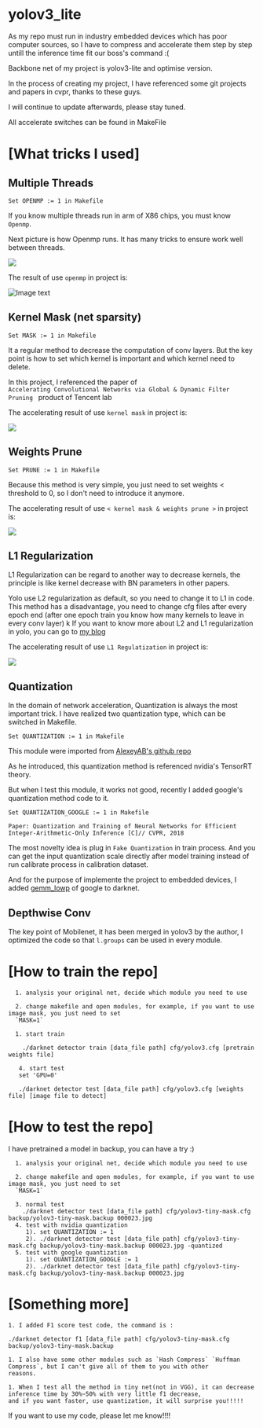# yolov3_lite
As my repo must run in industry embedded devices which has poor computer sources, so I have to compress and accelerate them step by step untill the inference time fit our boss's command :(

Backbone net of my project is yolov3-lite and optimise version.

In the process of creating my project, I have referenced some git projects and papers in cvpr, 
 thanks to these guys. 

I will continue to update afterwards, please stay tuned.

All accelerate switches can be found in MakeFile

[What tricks I used]
=========
Multiple Threads
------------

`Set OPENMP := 1 in Makefile`

If you know multiple threads run in arm of X86 chips, you must know `Openmp`. 

Next picture is how Openmp runs. It has many tricks to ensure work well between threads.

![](https://github.com/ArtyZe/yolo_embedded_acceleration/tree/master/images/openmp.png)

The result of use `openmp` in project is:

![Image text](https://github.com/ArtyZe/yolo_embedded_acceleration/tree/master/images/0.png)


Kernel Mask (net sparsity)
------------

`Set MASK := 1 in Makefile`

It a regular method to decrease the computation of conv layers. But the key point is how to set which kernel is 
important and which kernel need to delete.

In this project, I referenced the paper of  
`Accelerating Convolutional Networks via Global & Dynamic Filter Pruning ` product of Tencent lab

The accelerating result of use `kernel mask` in project is:

![](https://github.com/ArtyZe/yolo_embedded_acceleration/tree/master/images/1.png)


Weights Prune
------------
`Set PRUNE := 1 in Makefile`

Because this method is very simple, you just need to set weights < threshold to 0, so I don't need to introduce it anymore.

The accelerating result of use `< kernel mask & weights prune >` in project is:

![](https://github.com/ArtyZe/yolo_embedded_acceleration/tree/master/images/2.png)


L1 Regularization
------------
L1 Regularization can be regard to another way to decrease kernels, the principle is like kernel decrease with BN 
parameters in other papers.

Yolo use L2 regularization as default, so you need to change it to L1 in code. This method has a disadvantage, you need to change cfg files
after every epoch end (after one epoch train you know how many kernels to leave in every conv layer)
k
If you want to know more about L2 and L1 regularization in yolo, you can go to [my blog](https://blog.csdn.net/Artyze/article/details/87934826)

The accelerating result of use  `L1 Regulatization` in project is:

![](https://github.com/ArtyZe/yolo_embedded_acceleration/tree/master/images/result.png)

Quantization
------------
In the domain of network acceleration, Quantization is always the most important trick. I have realized two quantization type, which can be switched in Makefile.

`Set QUANTIZATION := 1 in Makefile`

This module were imported from [AlexeyAB's github repo](https://github.com/AlexeyAB/yolo2_light)

As he introduced, this quantization method is referenced nvidia's TensorRT theory.

But when I test this module, it works not good, recently I added google's quantization method code to it.

`Set QUANTIZATION_GOOGLE := 1 in Makefile`

    Paper: Quantization and Training of Neural Networks for Efficient Integer-Arithmetic-Only Inference [C]// CVPR, 2018

The most novelty idea is plug in `Fake Quantization`  in train process. And you can get the input quantization scale directly after model training instead of run calibrate process in calibration dataset.

And for the purpose of implemente the project to embedded devices, I added [gemm_lowp](https://github.com/google/gemmlowp)
of google to darknet. 

Depthwise Conv
-----------
The key point of Mobilenet, it has been merged in yolov3 by the author, I optimized the code so that `l.groups`
 can be used in every module.
 

[How to train the repo] 
=========
      1. analysis your original net, decide which module you need to use  
		  
      2. change makefile and open modules, for example, if you want to use image mask, you just need to set 
      `MASK=1`
  
	  1. start train
	  
	    ./darknet detector train [data_file path] cfg/yolov3.cfg [pretrain weights file] 
	     
	   4. start test
	   set 'GPU=0'
	   
	   ./darknet detector test [data_file path] cfg/yolov3.cfg [weights file] [image file to detect]
	   
[How to test the repo] 
=========
I have pretrained a model in backup, you can have a try :)

      1. analysis your original net, decide which module you need to use  
		  
      2. change makefile and open modules, for example, if you want to use image mask, you just need to set 
      `MASK=1`
	   
   	  3. normal test
	    ./darknet detector test [data_file path] cfg/yolov3-tiny-mask.cfg backup/yolov3-tiny-mask.backup 000023.jpg 
      4. test with nvidia quantization
         1). set QUANTIZATION := 1
         2). ./darknet detector test [data_file path] cfg/yolov3-tiny-mask.cfg backup/yolov3-tiny-mask.backup 000023.jpg -quantized
      5. test with google quantization
         1). set QUANTIZATION_GOOGLE := 1
         2). ./darknet detector test [data_file path] cfg/yolov3-tiny-mask.cfg backup/yolov3-tiny-mask.backup 000023.jpg
[Something more]
=========
    1. I added F1 score test code, the command is :
    
    ./darknet detector f1 [data_file path] cfg/yolov3-tiny-mask.cfg backup/yolov3-tiny-mask.backup
    
    1. I also have some other modules such as `Hash Compress` `Huffman Compress`, but I can't give all of them to you with other 
    reasons.
    
    1. When I test all the method in tiny net(not in VGG), it can decrease inference time by 30%~50% with very little f1 decrease,
    and if you want faster, use quantization, it will surprise you!!!!!
    

If you want to use my code, please let me know!!!!
  
